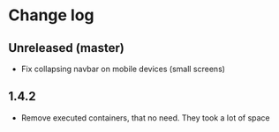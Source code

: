 # Change log

## Unreleased (master)
* Fix collapsing navbar on mobile devices (small screens)

## 1.4.2
* Remove executed containers, that no need. They took a lot of space

